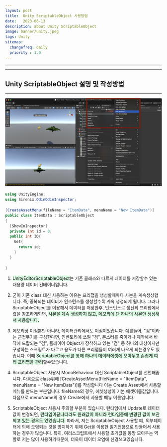 ```yaml
---
layout: post
title:  Unity ScriptableObject 사용방법
date:   2023-06-13
description: about Unity ScriptableObject
image: banner/unity.jpeg
tags: Unity
sitemap:
  changefreq: daily
  priority : 1.0
---
```

---


---
## Unity ScriptableObject 설명 및 작성방법
---



![03](assets/img/posts/20230613/03.png )

```c#
using UnityEngine;
using Sirenix.OdinOdinInspector;

[CreateAssetMenu(fileName = "ItemData", menuName = "New ItemData")]
public class ItemData : ScriptableObject
{
  [ShowInInspector]
  private int id = 0;
  public int ID{
    Get{
      return id;
    }
  }
   
}
```

1. <mark style='background-color: #dcffe4'>UnityEditorScriptableObject</mark>는 기존 클래스와 다르게 데이터를 저장할수 있는 대용량 데이터 컨테이너입니다.

2. 굳이 기존 class 대신 사용하는 이유는 프리팹을 생성할때마다 사본을 계속생성합니다. 즉, 중복되는 데이터가 인스턴스를 생성할수록 계속 생성되게 됩니다. 그러나 ScriptableObject를 이용해서 데이터를 저장한후, 인스턴스로 생선되 프리팹에서 값을 참조하게되면, <mark style='background-color: #dcffe4'>사본을 계속 생성하지 않고, 메모리에 단 하나의 사본만 생성해서 사용합니다.</mark>

3. 메모리상 이점뿐만 아니라, 데이터관리에서도 이점이있습니다. 예를들어, "검"이라는 근접무기를 구성한다면, 인벤토리에 쓰일 "검", 몬스터를 죽이거나 제작해서 바닥에 드랍되는 "검", 플레이어 Object가 장착하고 있는 "검" 등 하나의 대상이지만 구성하는 스크립트가 다르고 용도가 다른 프리팹들이 여러개 나오게 되는경우도 있습니다. 이때 <mark style='background-color: #dcffe4'>ScriptableObject를 통해 하나의 데이터에셋에 모아두고 손쉽게 여러 프리팹을 관리</mark>할수있습니다.

4. ScriptableObject 사용시 MonoBehaviour 대신 ScriptableObject를 선언해줍니다. 다음으로 class위에 [CreateAssetMenu(fileName = "ItemData", menuName = "New ItemData")]를 작성합니다 이는 Create Asset에서 사용할 메뉴를 만드는 부분입니다. fileName의 경우, 에셋생성이 기본 에셋이름값입니다. 다음으로 menuName의 경우 Create에서 사용할 메뉴 이름입니다.

5. ScriptableObject 사용시 주의할 부분이 있습니다. 런타임에서 Update로 데이터값이 변경되면, <mark style='background-color: #dcffe4'>런타임이끝나더라도 원래값이 아니라 런타임중에 변경된 값이 보관되고 있는 경우도 있었습니다.</mark> 따라서, 저는 ScriptableObject 사용할 떄, 외부데이터에 의해 오염되는 것을 방지하기 위해 Get을 이용한 읽기전용으로 만들어서 사용하는 경우가 많습니다. 특히, 여러스크립트에서 사용할 초기값을 몽땅 모아두는 역할로 저는 많이 사용하기때문에, 더욱이 데이터 오염에 신경쓰고있습니다.
